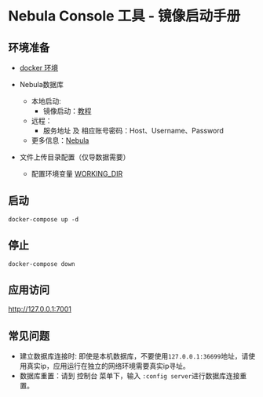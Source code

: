 # Nebula Console 工具 - 镜像启动手册
## 环境准备
- [docker 环境](https://docs.docker.com/v17.09/engine/installation/)
- Nebula数据库
  - 本地启动:
    - 镜像启动：[教程](https://github.com/vesoft-inc/nebula-docker-compose)
  - 远程：
    - 服务地址 及 相应账号密码：Host、Username、Password
  - 更多信息：[Nebula](https://github.com/vesoft-inc/nebula)

- 文件上传目录配置（仅导数据需要）
  - 配置环境变量 [WORKING_DIR](./.env)

## 启动
```shell
docker-compose up -d
```

## 停止
```shell
docker-compose down
```

## 应用访问
http://127.0.0.1:7001

## 常见问题
- 建立数据库连接时: 即使是本机数据库，不要使用`127.0.0.1:36699`地址，请使用真实ip，应用运行在独立的网络环境需要真实ip寻址。
- 数据库重置：请到 控制台 菜单下，输入 `:config server`进行数据库连接重置。